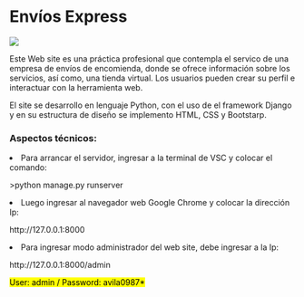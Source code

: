 
<div class="container"> 
  <h1>Envíos Express</h1>
  <img src='https://github.com/user-attachments/assets/f437683b-fa25-4f15-a0fb-a9d62a7c9b14'>
</div>

<div>
  <p>Este Web site es una práctica  profesional que contempla el servico de una empresa de envíos de encomienda, donde se ofrece información sobre los servicios, así como, una tienda virtual. Los usuarios pueden crear su perfil e interactuar con la herramienta web. </p>
</div>

<div>
  <p>El site se desarrollo en lenguaje Python, con el uso de el framework Django y en su estructura de diseño se implemento HTML, CSS y Bootstarp.</p>
</div>

<div class="container my-2">
    <h3>Aspectos técnicos:</h3>
</div>

<div class="container my-2">
    <li>Para arrancar el servidor, ingresar a la terminal de VSC y colocar el comando:</li> 
        <p> >python manage.py runserver </p>
    <li>Luego ingresar al navegador web Google Chrome y colocar la dirección Ip:</li>
        <p>http://127.0.0.1:8000</p>
  <li>Para ingresar modo administrador del web site, debe ingresar a la Ip:</li>
         <p>http://127.0.0.1:8000/admin</p>
        <p><mark>User: admin / Password: avila0987*</mark></p>
</div>




